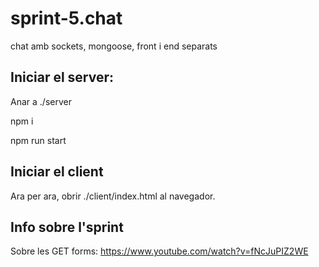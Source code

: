 # sprint-5.chat
chat amb sockets, mongoose, front i end separats

## Iniciar el server:

Anar a ./server

npm i

npm run start

## Iniciar el client

Ara per ara, obrir ./client/index.html al navegador.

## Info sobre l'sprint

Sobre les GET forms:
https://www.youtube.com/watch?v=fNcJuPIZ2WE
